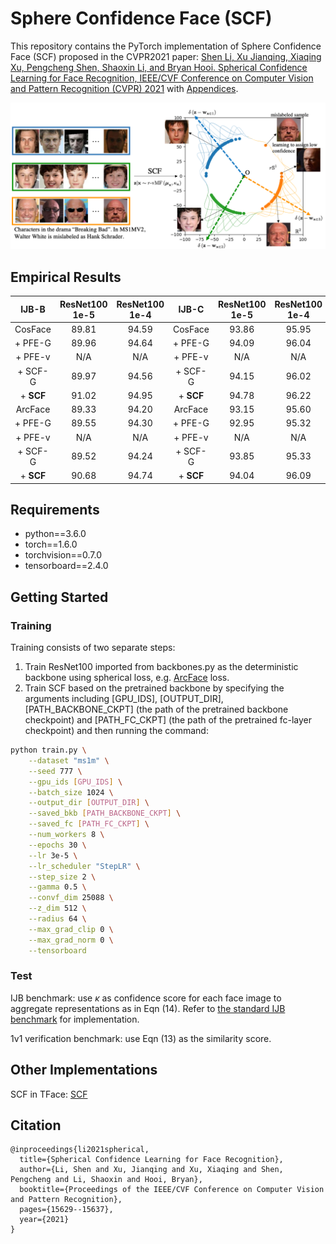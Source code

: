 # Sphere Confidence Face (SCF)

This repository contains the PyTorch implementation of Sphere Confidence Face (SCF) proposed in the CVPR2021 paper: [Shen Li, Xu Jianqing, Xiaqing Xu, Pengcheng Shen, Shaoxin Li, and Bryan Hooi. Spherical Confidence Learning for Face Recognition, IEEE/CVF Conference on Computer Vision and Pattern Recognition (CVPR) 2021](https://openaccess.thecvf.com/content/CVPR2021/papers/Li_Spherical_Confidence_Learning_for_Face_Recognition_CVPR_2021_paper.pdf) with [Appendices](https://openaccess.thecvf.com/content/CVPR2021/supplemental/Li_Spherical_Confidence_Learning_CVPR_2021_supplemental.pdf).

<p align="center">
   <img src="scf_illustr.png" title="roc" width="850" />
</p>

## Empirical Results
|    IJB-B    | ResNet100 1e-5 | ResNet100 1e-4  |    IJB-C    | ResNet100 1e-5 | ResNet100 1e-4  |
| :------------: | :--------------: | :------: | :------------: | :--------------: | :------: |
| CosFace |       89.81       | 94.59  | CosFace |       93.86       | 95.95  |
| + PFE-G |       89.96       | 94.64  | + PFE-G |       94.09       | 96.04  |
| + PFE-v  |      N/A       |  N/A  |  + PFE-v  |      N/A       |  N/A  |
| + SCF-G  |       89.97       | 94.56  |  + SCF-G  |       94.15       | 96.02  |
| + **SCF**     |       91.02      | 94.95  |  + **SCF**     |       94.78     | 96.22  |
| ArcFace |       89.33       | 94.20  | ArcFace |       93.15       | 95.60  |
| + PFE-G |       89.55       | 94.30  |  + PFE-G |       92.95       | 95.32 |
| + PFE-v  |      N/A       |  N/A  |  + PFE-v  |      N/A       |  N/A  |
| + SCF-G  |       89.52       | 94.24  |  + SCF-G  |       93.85       | 95.33  |
| + **SCF**     |       90.68      | 94.74  |  + **SCF**     |       94.04      | 96.09  |

## Requirements
* python==3.6.0
* torch==1.6.0
* torchvision==0.7.0
* tensorboard==2.4.0

## Getting Started
### Training
Training consists of two separate steps:
1. Train ResNet100 imported from backbones.py as the deterministic backbone using spherical loss, e.g. [ArcFace](https://github.com/deepinsight/insightface/tree/master/recognition/arcface_torch) loss.
2. Train SCF based on the pretrained backbone by specifying the arguments including [GPU_IDS], [OUTPUT_DIR], [PATH_BACKBONE_CKPT] (the path of the pretrained backbone checkpoint) and [PATH_FC_CKPT] (the path of the pretrained fc-layer checkpoint) and then running the command:

``` bash
python train.py \
    --dataset "ms1m" \
    --seed 777 \
    --gpu_ids [GPU_IDS] \
    --batch_size 1024 \
    --output_dir [OUTPUT_DIR] \
    --saved_bkb [PATH_BACKBONE_CKPT] \
    --saved_fc [PATH_FC_CKPT] \
    --num_workers 8 \
    --epochs 30 \
    --lr 3e-5 \
    --lr_scheduler "StepLR" \
    --step_size 2 \
    --gamma 0.5 \
    --convf_dim 25088 \
    --z_dim 512 \
    --radius 64 \
    --max_grad_clip 0 \
    --max_grad_norm 0 \
    --tensorboard
```

### Test

IJB benchmark: use $\kappa$ as confidence score for each face image to aggregate representations as in Eqn (14). Refer to [the standard IJB benchmark](https://github.com/deepinsight/insightface/tree/master/recognition/_evaluation_/ijb) for implementation.

1v1 verification benchmark: use Eqn (13) as the similarity score.

## Other Implementations
SCF in TFace: [SCF](https://github.com/Tencent/TFace/tree/master/tasks/scf)

## Citation
```
@inproceedings{li2021spherical,
  title={Spherical Confidence Learning for Face Recognition},
  author={Li, Shen and Xu, Jianqing and Xu, Xiaqing and Shen, Pengcheng and Li, Shaoxin and Hooi, Bryan},
  booktitle={Proceedings of the IEEE/CVF Conference on Computer Vision and Pattern Recognition},
  pages={15629--15637},
  year={2021}
}
```
